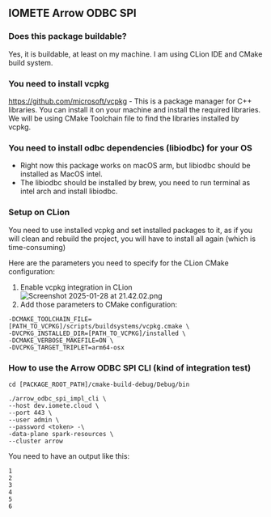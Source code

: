 ## IOMETE Arrow ODBC SPI

### Does this package buildable?
Yes, it is buildable, at least on my machine. I am using CLion IDE and CMake build system.

### You need to install vcpkg
 https://github.com/microsoft/vcpkg - This is a package manager for C++ libraries. 
 You can install it on your machine and install the required libraries. 
 We will be using CMake Toolchain file to find the libraries installed by vcpkg.

### You need to install odbc dependencies (libiodbc) for your OS

* Right now this package works on macOS arm, but libiodbc should be installed as MacOS intel.
* The libiodbc should be installed by brew, you need to run terminal as intel arch and install libiodbc.

### Setup on CLion
You need to use installed vcpkg and set installed packages to it, as if you will clean and rebuild the project, 
 you will have to install all again (which is time-consuming)

Here are the parameters you need to specify for the CLion CMake configuration:

1. Enable vcpkg integration in CLion
    ![Screenshot 2025-01-28 at 21.42.02.png](../../../../var/folders/tz/2q18wsfs4wx_2721vjc4n10c0000gn/T/TemporaryItems/NSIRD_screencaptureui_n0Uzhw/Screenshot%202025-01-28%20at%2021.42.02.png)
2. Add those parameters to CMake configuration:
```shell
-DCMAKE_TOOLCHAIN_FILE=[PATH_TO_VCPKG]/scripts/buildsystems/vcpkg.cmake \
-DVCPKG_INSTALLED_DIR=[PATH_TO_VCPKG]/installed \
-DCMAKE_VERBOSE_MAKEFILE=ON \
-DVCPKG_TARGET_TRIPLET=arm64-osx
```

### How to use the Arrow ODBC SPI CLI (kind of integration test)
```shell
cd [PACKAGE_ROOT_PATH]/cmake-build-debug/Debug/bin

./arrow_odbc_spi_impl_cli \
--host dev.iomete.cloud \
--port 443 \
--user admin \
--password <token> -\
-data-plane spark-resources \
--cluster arrow
```

You need to have an output like this:
```shell
1
2
3
4
5
6
```